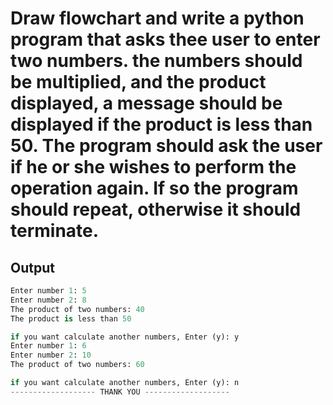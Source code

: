 # Draw flowchart and write a python program that asks thee user to enter two numbers. the numbers should be multiplied, and the product displayed, a message should be displayed if the product is less than 50. The program should ask the user if he or she wishes to perform the operation again. If so the program should repeat, otherwise it should terminate.
## Output
```python
Enter number 1: 5
Enter number 2: 8
The product of two numbers: 40
The product is less than 50

if you want calculate another numbers, Enter (y): y
Enter number 1: 6
Enter number 2: 10
The product of two numbers: 60

if you want calculate another numbers, Enter (y): n
------------------- THANK YOU -------------------
```
